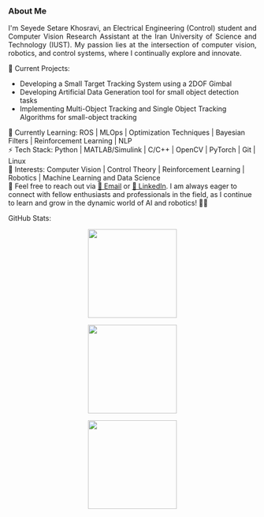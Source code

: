 ### About Me

<p align="justify">
I'm Seyede Setare Khosravi, an Electrical Engineering (Control) student and Computer Vision Research Assistant at the Iran University of Science and Technology (IUST). My passion lies at the intersection of computer vision, robotics, and control systems, where I continually explore and innovate.
</p>

💼 Current Projects:
* Developing a Small Target Tracking System using a 2DOF Gimbal
* Developing Artificial Data Generation tool for small object detection tasks
* Implementing Multi-Object Tracking and Single Object Tracking Algorithms for small-object tracking

🌱 Currently Learning: ROS | MLOps | Optimization Techniques | Bayesian Filters | Reinforcement Learning | NLP <br>
⚡ Tech Stack: Python | MATLAB/Simulink | C/C++ | OpenCV | PyTorch | Git | Linux <br>
🔭 Interests: Computer Vision | Control Theory | Reinforcement Learning | Robotics | Machine Learning and Data Science <br>
💬 Feel free to reach out via [📧 Email](mailto:strhkhosravi@gmail.com) or [🔗 LinkedIn](https://www.linkedin.com/in/setarekhosravi2001/). I am always eager to connect with fellow enthusiasts and professionals in the field, as I continue to learn and grow in the dynamic world of AI and robotics! 🤖✨

GitHub Stats:<br/>

<p align="center">
  <img height="180em" src="[https://github-readme-streak-stats.herokuapp.com/?user=AdityaKanoi2001&theme=dark&hide_border=true](https://github-readme-streak-stats.herokuapp.com/?    
  user=setarekhosravi&theme=dark&hide_border=false)"/>
</p>
<p align="center">
  <img height="180em" src="[https://github-readme-streak-stats.herokuapp.com/?user=AdityaKanoi2001&theme=dark&hide_border=true](https://github-readme-stats.vercel.app/api/top-langs/? 
  username=setarekhosravi&theme=dark&hide_border=false&include_all_commits=false&count_private=false&layout=compact)"/>
</p>
<p align="center">
  <img height="180em" src="[https://github-readme-streak-stats.herokuapp.com/?user=AdityaKanoi2001&theme=dark&hide_border=true](https://visitcount.itsvg.in/api?id=setarekhosravi&icon=0&color=0)] 
  (https://visitcount.itsvg.in)"/>
</p>
  <!-- Proudly created with GPRM ( https://gprm.itsvg.in ) -->

